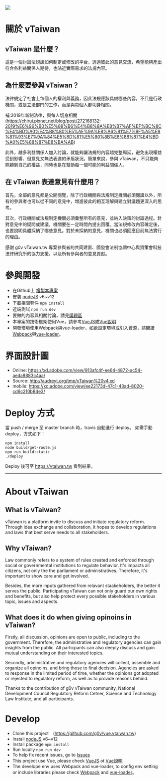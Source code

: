 ![](https://travis-ci.org/g0v/vue.vtaiwan.tw.svg?branch=master)

# 關於 vTaiwan 

## vTaiwan 是什麼？

這是一個討論法規該如何制定或修改的平台，透過彼此的意見交流，希望能夠產出符合各利益關係人期待，也貼近實際需求的法規內容。

## 為什麼要參與 vTaiwan？

法律規定了社會上每個人的權利與義務，因此法規應該具備哪些內容，不只是行政機關，或是立法部門的工作，而是與每個人都切身相關。

補:2019年新制法律，與每人切身相關(https://chirui.pixnet.net/blog/post/272168132-2019%E6%96%B0%E5%88%B6%E4%B8%8A%E8%B7%AF%EF%BC%8C%E4%BD%A0%E4%B8%80%E5%AE%9A%E8%A6%81%E7%9F%A5%E9%81%93%E7%9A%84%E5%8D%81%E5%80%8B%E8%88%87%E4%BD%A0%E5%88%87%E8%BA%AB)

此外，越多利益關係人加入討論，就能夠讓法規的內容越完整周延，避免出現權益受到影響、但意見又無法表達的矛盾狀況。簡單來說，參與 vTaiwan，不只能夠照顧到自己的權益，同時也是在幫助每一個可能的利益關係人。

## 在 vTaiwan 表達意見有什麼用？

首先，全部的意見都是公開閱覽，除了行政機關與法規制定機關必須閱讀以外，所有的參與者也可以從不同的意見中，增進彼此的相互理解與建立對議題更深入的思考。

其次，行政機關或法規制定機關必須彙整所有的意見，並納入決策的討論過程。針對意見中的疑問或建議，機關要在一定時間內提出回覆。當法規修改內容確定後，也要說明具體採納了哪些意見。對於未採納的意見，機關也必須回應目前無法實行的理由。

感謝 g0v vTaiwan.tw 專案參與者的共同建置、國發會法制協調中心與資策會科技法律研究所的協力支援，以及所有參與者的意見貢獻。

# 參與開發

* 在Github上
[複製本專案](https://github.com/g0v/vue.vtaiwan.tw)
* 安裝
[nodeJS](https://nodejs.org/en/) v6~v12
* 下載相關套件
```npm install```
* 近端測試
```npm run dev```
* 要做的內容與相關討論，請見[議題區](https://github.com/g0v/vue.vtaiwan.tw/issues)
* 本專案的技術框架使用Vue，請參考[VueJS](https://vuejs.org/)或[Vue說明](https://cn.vuejs.org/)
* 開發環境使用Webpack與vue-loader，如欲設定環境或引入資源，請閱讀[Webpack](http://webpack.github.io/)與[vue-loader](https://github.com/vuejs/vue-loader)。

# 界面設計圖

* Online: https://xd.adobe.com/view/913afc4f-ee64-4872-ac54-aeda8883c4aa/
* Source: http://audreyt.org/tmp/vTaiwan%20v4.xd
* mobile: https://xd.adobe.com/view/ee22173d-47c1-43ad-8020-cd6c210b84e3/

# Deploy 方式

當 push / merge 至 master branch 時，travis 自動進行 deploy。
如需手動 deploy，方式如下：

```
npm install
node build/get-route.js
npm run build:static
./deploy
```

Deploy 後可至 https://vtaiwan.tw 看到結果。

---

# About vTaiwan

## What is vTaiwan?

vTaiwan is a platform invite to discuss and initiate regulatory reform. Through idea exchange and collaboration, it hopes to develop regulations and laws that best serve needs to all stakeholders. 


## Why vTaiwan?

Law commonly refers to a system of rules created and enforced through social or governmental institutions to regulate behavior. It's impacts all citizens, not only the the parliament or administratives. Therefore, it's important to show care and get involved. 


Besides, the more inputs gathered from relavant staakeholders, the better it serves the public. Participating vTaiwan can not only guard our own rights and benefits, but also help protect every possible stakeholders in various topic, issues and aspects.


## What does it do when giving opinoins in vTaiwan?

Firstly, all discussion, opinions are open to public, including to the government. Therefore, the administrative and regulatory agencies can gain insights from the public. All particpants can also deeply discuss and gain mutual understanding on their interested topics. 

Secondly, administrative and regulatory agencies will collect, assemble and organize all opinoins, and bring those to final decision. Agencies are asked to response in the limited period of time, whether the opinions got adopted or rejected to regulatory reform, as well as to provide reasons behind. 

Thanks to the contribution of g0v vTaiwan community, National Development Council Regulatory Reform Cetner, Science and Technology Law Institute, and all participants. 


# Develop
* Clone this project　(https://github.com/g0v/vue.vtaiwan.tw)
* Install [nodeJS](https://nodejs.org/en/) v6~v12
* Install package
```npm install```
* Run locally
```npm run dev```
* To help fix recent issues, go to [Issues](https://github.com/g0v/vue.vtaiwan.tw/issues)
* This project use Vue, please check [VueJS](https://vuejs.org/) ot [Vue說明](https://cn.vuejs.org/)
* The develope env uses Webpack and vue-loader, to config env setting or include libraries please check [Webpack](http://webpack.github.io/) and [vue-loader](https://github.com/vuejs/vue-loader)。
